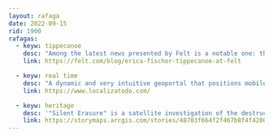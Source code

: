 ```yaml
---
layout: rafaga
date: 2022-09-15
rid: 1900
rafagas:
  - keyw: tippecanoe
    desc: "Among the latest news presented by Felt is a notable one: they will keep the Tippecanoe project, to create vector tiles, with its author Erica Fischer at the head, thanks @ibesora"
    link: https://felt.com/blog/erica-fischer-tippecanoe-at-felt

  - keyw: real time
    desc: "A dynamic and very intuitive geoportal that positions mobile or fixed elements on a map in real time, presenting identifying data for each located element and offering a global view of its trajectory, location or activity"
    link: https://www.localizatodo.com/

  - keyw: heritage
    desc: '"Silent Erasure" is a satellite investigation of the destruction of Armenian cultural heritage in Nakhchivan, Azerbaijan, showing the complete destruction of 108 medieval and modern Armenian monasteries, churches and cemeteries between 1997 and 2011'
    link: https://storymaps.arcgis.com/stories/48703f664f2f467b8f4f42008d8c75da
---
```

